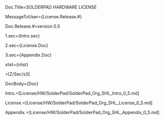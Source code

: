 Doc.Title=SOLDERPAD HARDWARE LICENSE

MessageToUser={License.Release.#}

Doc.Release.#=version 0.5

1.sec={Intro.sec}

2.sec={License.Doc}

3.sec={Appendix.Doc}

xlist={nlist}

=[Z/Sec/s3]

DocBody={Doc}

Intro.=[License/HW/SolderPad/SolderPad_Org_SHL_Intro_0_5.md]

License.=[License/HW/SolderPad/SolderPad_Org_SHL_License_0_5.md]

Appendix.=[License/HW/SolderPad/SolderPad_Org_SHL_Appendix_0_5.md]